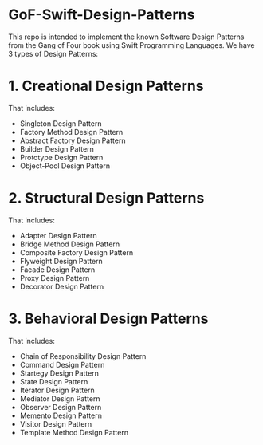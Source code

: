 # GoF-Swift-Design-Patterns

This repo is intended to implement the known Software Design Patterns from the Gang of Four book using Swift Programming Languages.
We have 3 types of Design Patterns:

# 1. Creational Design Patterns
That includes:
<ul>
<li> Singleton Design Pattern </li>
<li> Factory Method Design Pattern </li>
<li> Abstract Factory Design Pattern </li>
<li> Builder Design Pattern </li>
<li> Prototype Design Pattern </li>
<li> Object-Pool Design Pattern </li>
</ul>

# 2. Structural Design Patterns
That includes:
<ul>
<li> Adapter Design Pattern </li>
<li> Bridge Method Design Pattern </li>
<li> Composite Factory Design Pattern </li>
<li> Flyweight Design Pattern </li>
<li> Facade Design Pattern </li>
<li> Proxy Design Pattern </li>
<li> Decorator Design Pattern </li>
</ul>

# 3. Behavioral Design Patterns
That includes:
<ul>
<li> Chain of Responsibility Design Pattern </li>
<li> Command Design Pattern </li>
<li> Startegy Design Pattern </li>
<li> State Design Pattern </li>
<li> Iterator Design Pattern </li>
<li> Mediator Design Pattern </li>
<li> Observer Design Pattern </li>
<li> Memento Design Pattern </li>
<li> Visitor Design Pattern </li>
<li> Template Method Design Pattern </li>
</ul>
